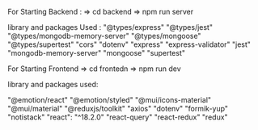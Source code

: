 For Starting Backend :
=> cd backend
=> npm run server

library and packages Used :
"@types/express"
"@types/jest"
"@types/mongodb-memory-server"
"@types/mongoose"
"@types/supertest"
"cors"
"dotenv"
"express"
"express-validator"
"jest"
"mongodb-memory-server"
"mongoose"
"supertest"

For Starting Frontend
=> cd frontedn
=> npm run dev

library and packages used:

"@emotion/react"
"@emotion/styled"
"@mui/icons-material"
"@mui/material"
"@reduxjs/toolkit"
"axios"
"dotenv"
"formik-yup"
"notistack"
"react": "^18.2.0"
"react-query"
"react-redux"
"redux"
